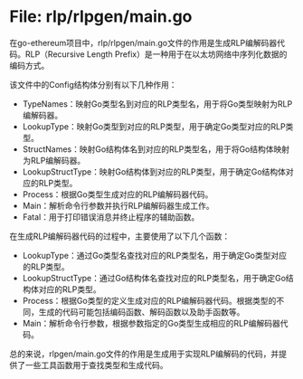# File: rlp/rlpgen/main.go

在go-ethereum项目中，rlp/rlpgen/main.go文件的作用是生成RLP编解码器代码。RLP（Recursive Length Prefix）是一种用于在以太坊网络中序列化数据的编码方式。

该文件中的Config结构体分别有以下几种作用：

- TypeNames：映射Go类型名到对应的RLP类型名，用于将Go类型映射为RLP编解码器。
- LookupType：映射Go类型到对应的RLP类型，用于确定Go类型对应的RLP类型。
- StructNames：映射Go结构体名到对应的RLP类型名，用于将Go结构体映射为RLP编解码器。
- LookupStructType：映射Go结构体到对应的RLP类型，用于确定Go结构体对应的RLP类型。
- Process：根据Go类型生成对应的RLP编解码器代码。
- Main：解析命令行参数并执行RLP编解码器生成工作。
- Fatal：用于打印错误消息并终止程序的辅助函数。

在生成RLP编解码器代码的过程中，主要使用了以下几个函数：

- LookupType：通过Go类型名查找对应的RLP类型名，用于确定Go类型对应的RLP类型。
- LookupStructType：通过Go结构体名查找对应的RLP类型名，用于确定Go结构体对应的RLP类型。
- Process：根据Go类型的定义生成对应的RLP编解码器代码。根据类型的不同，生成的代码可能包括编码函数、解码函数以及助手函数等。
- Main：解析命令行参数，根据参数指定的Go类型生成相应的RLP编解码器代码。

总的来说，rlpgen/main.go文件的作用是生成用于实现RLP编解码的代码，并提供了一些工具函数用于查找类型和生成代码。

